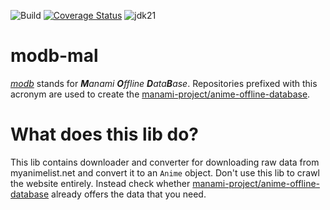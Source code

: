 ![Build](https://github.com/manami-project/modb-mal/workflows/Build/badge.svg) [![Coverage Status](https://coveralls.io/repos/github/manami-project/modb-mal/badge.svg)](https://coveralls.io/github/manami-project/modb-mal) ![jdk21](https://img.shields.io/badge/jdk-21-informational)
# modb-mal
_[modb](https://github.com/manami-project?tab=repositories&q=modb&type=source)_ stands for _**M**anami **O**ffline **D**ata**B**ase_. Repositories prefixed with this acronym are used to create the [manami-project/anime-offline-database](https://github.com/manami-project/anime-offline-database).

# What does this lib do?
This lib contains downloader and converter for downloading raw data from myanimelist.net and convert it to an `Anime` object.
Don't use this lib to crawl the website entirely. Instead check whether [manami-project/anime-offline-database](https://github.com/manami-project/anime-offline-database) already offers the data that you need.
